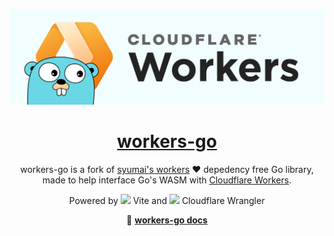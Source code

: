<p align="center">
  <a href="https://darckfast.com/docs/workers-go">
    <img alt="workers-go" src=".github/images/banner.png">
    <h1 align="center">workers-go</h1>
  </a>
</p>

<p align="center">
  workers-go is a fork of <a href="https://github.com/syumai/workers">syumai's workers</a> ❤️ depedency free Go library, made to help interface Go's WASM with <a href="https://workers.cloudflare.com/">Cloudflare Workers</a>.
</p>

<p align="center">
Powered by <img src="https://vite.dev/logo.svg" style="height: 1rem; place-self: center;"/> Vite and <img src="https://developers.cloudflare.com/_astro/logo.DAG2yejx.svg" style="height: 1rem"/> Cloudflare Wrangler
</p>

<p align="center">
 📜 <a href="https://darckfast.com/docs/workers-go"><strong>workers-go docs</strong></a>
</p>


